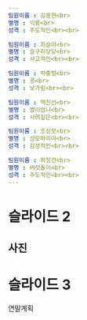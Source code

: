 ```yaml
---
팀원이름 : 김용현<br>
별명 : 익룡<br>
성격 : 주도적인<br><br>

팀원이름 : 최슬아<br>
별명 : 슬구리당당<br>
성격 : 사교적인<br><br>

팀원이름 : 박홍렬<br>
별명 : 콩<br>
성격 : 낯가림<br><br>

팀원이름 : 백진선<br>
별명 : 쨜리엄니<br>
성격 : 사려깊은<br><br>

팀원이름 : 조성모<br>
별명 : 성모마리아<br>
성격 : 감성적인<br><br>

팀원이름 : 허정건<br>
별명 : 버섯돌이<br>
성격 : 주도적인<br><br>
---
```

# 슬라이드 2
사진
---
# 슬라이드 3
연말계획
